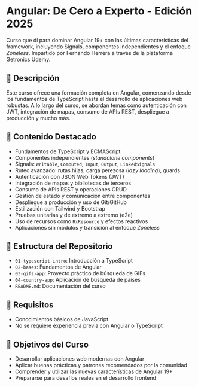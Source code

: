 # Angular: De Cero a Experto - Edición 2025

Curso que dí para dominar Angular 19+ con las últimas características del framework, incluyendo Signals, componentes independientes y el enfoque *Zoneless*. Impartido por Fernando Herrera a través de la plataforma Getronics Udemy.

## 🚀 Descripción

Este curso ofrece una formación completa en Angular, comenzando desde los fundamentos de TypeScript hasta el desarrollo de aplicaciones web robustas. A lo largo del curso, se abordan temas como autenticación con JWT, integración de mapas, consumo de APIs REST, despliegue a producción y mucho más.

## 🧠 Contenido Destacado

- Fundamentos de TypeScript y ECMAScript
- Componentes independientes (*standalone components*)
- Signals: `Writable`, `Computed`, `Input`, `Output`, `LinkedSignals`
- Ruteo avanzado: rutas hijas, carga perezosa (*lazy loading*), guards
- Autenticación con JSON Web Tokens (JWT)
- Integración de mapas y bibliotecas de terceros
- Consumo de APIs REST y operaciones CRUD
- Gestión de estado y comunicación entre componentes
- Despliegue a producción y uso de Git/GitHub
- Estilización con Tailwind y Bootstrap
- Pruebas unitarias y de extremo a extremo (e2e)
- Uso de recursos como `RxResource` y efectos reactivos
- Aplicaciones sin módulos y transición al enfoque *Zoneless*

## 📁 Estructura del Repositorio

- `01-typescript-intro`: Introducción a TypeScript
- `02-bases`: Fundamentos de Angular
- `03-gifs-app`: Proyecto práctico de búsqueda de GIFs
- `04-country-app`: Aplicación de búsqueda de países
- `README.md`: Documentación del curso

## 🧰 Requisitos

- Conocimientos básicos de JavaScript
- No se requiere experiencia previa con Angular o TypeScript

## 🎯 Objetivos del Curso

- Desarrollar aplicaciones web modernas con Angular
- Aplicar buenas prácticas y patrones recomendados por la comunidad
- Comprender y utilizar las nuevas características de Angular 19+
- Prepararse para desafíos reales en el desarrollo frontend
